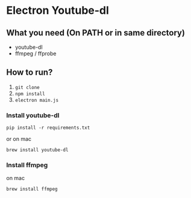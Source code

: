 # Electron Youtube-dl

## What you need (On PATH or in same directory)
* youtube-dl
* ffmpeg / ffprobe

## How to run?

1. `git clone`
2. `npm install`
3. `electron main.js`

### Install youtube-dl

    pip install -r requirements.txt

or on mac

    brew install youtube-dl

### Install ffmpeg

on mac

    brew install ffmpeg